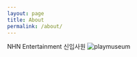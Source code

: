 ```yaml
---
layout: page
title: About
permalink: /about/
---
```

<div class="mt50"></div>

NHN Entertainment 신입사원
![playmuseum]({{site.baseurl}}/images/playmuseum.jpg)